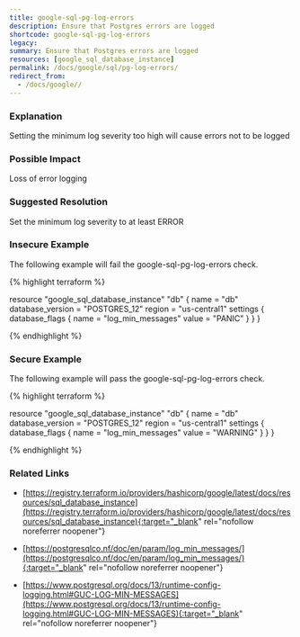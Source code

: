 ```yaml
---
title: google-sql-pg-log-errors
description: Ensure that Postgres errors are logged
shortcode: google-sql-pg-log-errors
legacy: 
summary: Ensure that Postgres errors are logged 
resources: [google_sql_database_instance] 
permalink: /docs/google/sql/pg-log-errors/
redirect_from: 
  - /docs/google//
---
```


### Explanation

Setting the minimum log severity too high will cause errors not to be logged

### Possible Impact
Loss of error logging

### Suggested Resolution
Set the minimum log severity to at least ERROR


### Insecure Example

The following example will fail the google-sql-pg-log-errors check.

{% highlight terraform %}

resource "google_sql_database_instance" "db" {
	name             = "db"
	database_version = "POSTGRES_12"
	region           = "us-central1"
	settings {
		database_flags {
			name  = "log_min_messages"
			value = "PANIC"
		}
	}
}
			
{% endhighlight %}



### Secure Example

The following example will pass the google-sql-pg-log-errors check.

{% highlight terraform %}

resource "google_sql_database_instance" "db" {
	name             = "db"
	database_version = "POSTGRES_12"
	region           = "us-central1"
	settings {
		database_flags {
			name  = "log_min_messages"
			value = "WARNING"
		}
	}
}
			
{% endhighlight %}



### Related Links


- [https://registry.terraform.io/providers/hashicorp/google/latest/docs/resources/sql_database_instance](https://registry.terraform.io/providers/hashicorp/google/latest/docs/resources/sql_database_instance){:target="_blank" rel="nofollow noreferrer noopener"}

- [https://postgresqlco.nf/doc/en/param/log_min_messages/](https://postgresqlco.nf/doc/en/param/log_min_messages/){:target="_blank" rel="nofollow noreferrer noopener"}

- [https://www.postgresql.org/docs/13/runtime-config-logging.html#GUC-LOG-MIN-MESSAGES](https://www.postgresql.org/docs/13/runtime-config-logging.html#GUC-LOG-MIN-MESSAGES){:target="_blank" rel="nofollow noreferrer noopener"}


